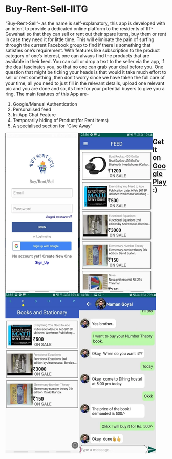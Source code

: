 # Buy-Rent-Sell-IITG
“Buy-Rent-Sell”- as the name is self-explanatory, this app is developed with an intent to provide a dedicated online platform to the residents of IIT-Guwahati so that they can 
sell or rent out their spare items, buy them or rent in case they need it for little time. 
This will eliminate the pain of surfing through the current Facebook group to find if there is something that satisfies one’s requirement.
With features like subscription to the product category of one’s interest, one can always find the products that are available in their feed. You can call or drop a text to 
the seller via the app, if the deal fascinates you, so that no one can grab your deal before you. One question that might be ticking your heads is that would it take much 
effort to sell or rent something ,then don’t worry since we have taken the full care of your time, all you need to just fill in the relevant details, upload one relevant pic 
and you are done and so, its time for your potential buyers to give you a ring.
The main features of this App are-
1. Google/Manual Authentication
2. Personalised feed
3. In-App Chat Feature
4. Temporarily hiding of Product(for Rent Items)
5. A specialised section for “Give Away”
<p>
  <img align="left" src="https://github.com/princeprag/resources/blob/main/RBS1.png" width="230" height="500" title="Login Page">
  <img align="left" src="https://github.com/princeprag/resources/blob/main/RBS2.png" width="230" height="500" title="Personalised Feed">
  <img align="left" src="https://github.com/princeprag/resources/blob/main/RBS3.png" width="230" height="500" title="Buy Page">
  <img align="left" src="https://github.com/princeprag/resources/blob/main/RBS4.png" width="240" height="500" title="Messaging Interface">
</p>

<h2>
Get it on <a href="https://play.google.com/store/apps/details?id=com.codingnew.rentbuysell">Google Play</a>:)
</h2>
